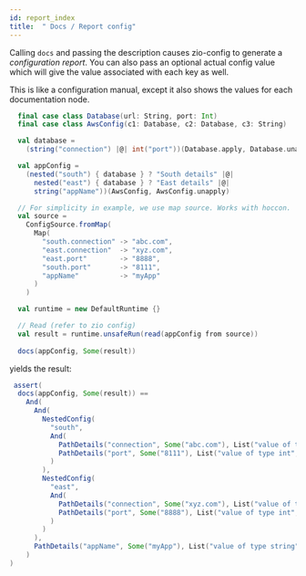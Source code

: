 ```yaml
---
id: report_index
title:  " Docs / Report config"
---
```


Calling `docs` and passing the description causes zio-config
to generate a *configuration report*. You can also pass an optional actual config value which will
give the value associated with each key as well. 

This is like a configuration manual, except it also shows the values for each documentation node.

```scala
  final case class Database(url: String, port: Int)
  final case class AwsConfig(c1: Database, c2: Database, c3: String)

  val database =
    (string("connection") |@| int("port"))(Database.apply, Database.unapply)

  val appConfig =
    (nested("south") { database } ? "South details" |@|
      nested("east") { database } ? "East details" |@|
      string("appName"))(AwsConfig, AwsConfig.unapply)

  // For simplicity in example, we use map source. Works with hoccon.
  val source =
    ConfigSource.fromMap(
      Map(
        "south.connection" -> "abc.com",
        "east.connection"  -> "xyz.com",
        "east.port"        -> "8888",
        "south.port"       -> "8111",
        "appName"          -> "myApp"
      )
    )

  val runtime = new DefaultRuntime {}

  // Read (refer to zio config)
  val result = runtime.unsafeRun(read(appConfig from source))
 
  docs(appConfig, Some(result))

```

yields the result:

```scala
 assert(
  docs(appConfig, Some(result)) ==
    And(
      And(
        NestedConfig(
          "south",
          And(
            PathDetails("connection", Some("abc.com"), List("value of type string", "South details")),
            PathDetails("port", Some("8111"), List("value of type int", "South details"))
          )
        ),
        NestedConfig(
          "east",
          And(
            PathDetails("connection", Some("xyz.com"), List("value of type string", "East details")),
            PathDetails("port", Some("8888"), List("value of type int", "East details"))
          )
        )
      ),
      PathDetails("appName", Some("myApp"), List("value of type string"))
    )
)
```
